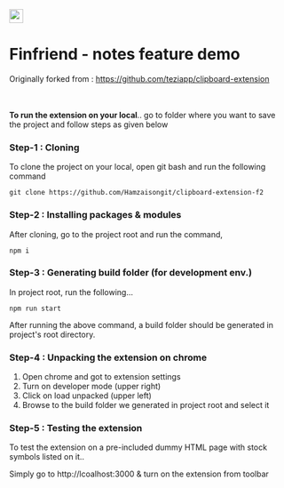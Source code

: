 
<img src="./src/assets/img/icon-128.png" width="25">

# Finfriend - notes feature demo 

Originally forked from : https://github.com/teziapp/clipboard-extension

\
\
**To run the extension on your local**.. go to folder where you want to save the project and follow steps as given below

### Step-1 : Cloning
To clone the project on your local, open git bash and run the following command

``` console
git clone https://github.com/Hamzaisongit/clipboard-extension-f2
```

### Step-2 : Installing packages & modules
After cloning, go to the project root and run the command,
``` console
npm i
```

### Step-3 : Generating build folder (for development env.)
In project root, run the following...

```console
npm run start
```
After running the above command, a build folder should be generated in project's root directory.

### Step-4 : Unpacking the extension on chrome
1. Open chrome and got to extension settings
2. Turn on developer mode (upper right)
3. Click on load unpacked (upper left) 
4. Browse to the build folder we generated in project root and select it

### Step-5 : Testing the extension
To test the extension on a pre-included dummy HTML page with stock symbols listed on it.. 

Simply go to http://lcoalhost:3000 & turn on the extension from toolbar
